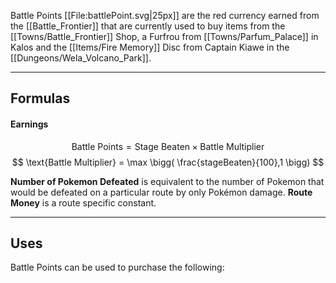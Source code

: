 Battle Points [[File:battlePoint.svg|25px]] are the red currency earned from the [[Battle_Frontier]] that are currently used to buy items from the [[Towns/Battle_Frontier]] Shop, a Furfrou from [[Towns/Parfum_Palace]] in Kalos and the [[Items/Fire Memory]] Disc from Captain Kiawe in the [[Dungeons/Wela_Volcano_Park]].

---

## Formulas
#### Earnings
$$ \text{Battle Points} =\text{Stage Beaten} \times \text{Battle Multiplier} $$
$$ \text{Battle Multiplier} = \max \bigg( \frac{stageBeaten}{100},1 \bigg) $$

**Number of Pokemon Defeated** is equivalent to the number of Pokemon that would be defeated on a particular route by only Pokémon damage.
**Route Money** is a route specific constant.

---

## Uses
Battle Points can be used to purchase the following:
